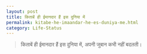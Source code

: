 ```yaml
---
layout: post
title: किताबें ही ईमानदार हैं इस दुनिया में
permalink: kitabe-he-imaandar-he-es-duniya-me.html
category: Life-Status
---
```

> किताबें ही ईमानदार हैं इस दुनिया में, अपनी जुबान कभी नहीं बदलती। 